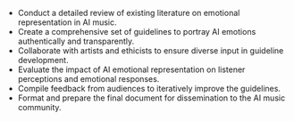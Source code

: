 - Conduct a detailed review of existing literature on emotional representation in AI music.
- Create a comprehensive set of guidelines to portray AI emotions authentically and transparently.
- Collaborate with artists and ethicists to ensure diverse input in guideline development.
- Evaluate the impact of AI emotional representation on listener perceptions and emotional responses.
- Compile feedback from audiences to iteratively improve the guidelines.
- Format and prepare the final document for dissemination to the AI music community.